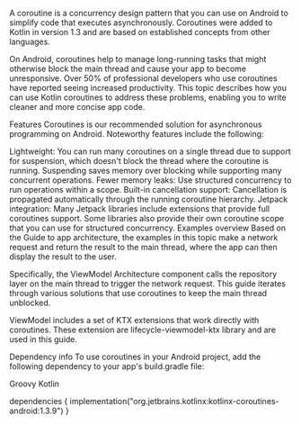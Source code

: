 A coroutine is a concurrency design pattern that you can use on Android to simplify code that executes asynchronously. Coroutines were added to Kotlin in version 1.3 and are based on established concepts from other languages.

On Android, coroutines help to manage long-running tasks that might otherwise block the main thread and cause your app to become unresponsive. Over 50% of professional developers who use coroutines have reported seeing increased productivity. This topic describes how you can use Kotlin coroutines to address these problems, enabling you to write cleaner and more concise app code.

Features
Coroutines is our recommended solution for asynchronous programming on Android. Noteworthy features include the following:

Lightweight: You can run many coroutines on a single thread due to support for suspension, which doesn't block the thread where the coroutine is running. Suspending saves memory over blocking while supporting many concurrent operations.
Fewer memory leaks: Use structured concurrency to run operations within a scope.
Built-in cancellation support: Cancellation is propagated automatically through the running coroutine hierarchy.
Jetpack integration: Many Jetpack libraries include extensions that provide full coroutines support. Some libraries also provide their own coroutine scope that you can use for structured concurrency.
Examples overview
Based on the Guide to app architecture, the examples in this topic make a network request and return the result to the main thread, where the app can then display the result to the user.

Specifically, the ViewModel Architecture component calls the repository layer on the main thread to trigger the network request. This guide iterates through various solutions that use coroutines to keep the main thread unblocked.

ViewModel includes a set of KTX extensions that work directly with coroutines. These extension are lifecycle-viewmodel-ktx library and are used in this guide.

Dependency info
To use coroutines in your Android project, add the following dependency to your app's build.gradle file:

Groovy
Kotlin

dependencies {
    implementation("org.jetbrains.kotlinx:kotlinx-coroutines-android:1.3.9")
}
